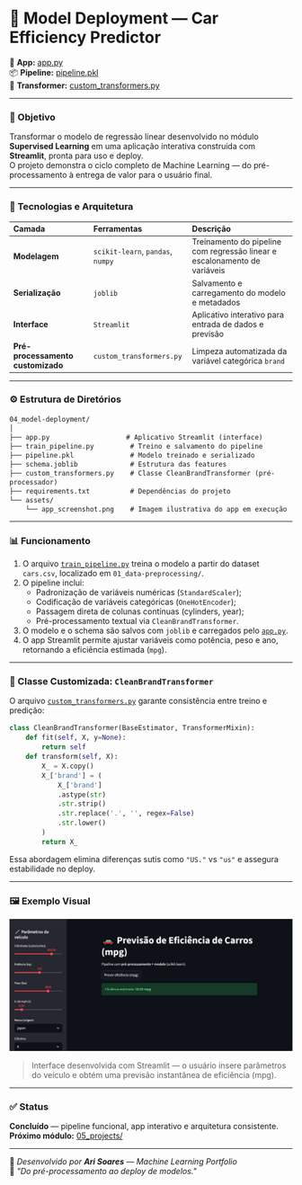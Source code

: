 # 🚗 Model Deployment — Car Efficiency Predictor

📍 **App:** [app.py](./app.py)  
📦 **Pipeline:** [pipeline.pkl](./pipeline.pkl)  
🧩 **Transformer:** [custom_transformers.py](./custom_transformers.py)

---

### 🎯 Objetivo
Transformar o modelo de regressão linear desenvolvido no módulo **Supervised Learning** em uma aplicação interativa construída com **Streamlit**, pronta para uso e deploy.  
O projeto demonstra o ciclo completo de Machine Learning — do pré-processamento à entrega de valor para o usuário final.

---

### 🧠 Tecnologias e Arquitetura

| Camada | Ferramentas | Descrição |
|:--|:--|:--|
| **Modelagem** | `scikit-learn`, `pandas`, `numpy` | Treinamento do pipeline com regressão linear e escalonamento de variáveis |
| **Serialização** | `joblib` | Salvamento e carregamento do modelo e metadados |
| **Interface** | `Streamlit` | Aplicativo interativo para entrada de dados e previsão |
| **Pré-processamento customizado** | `custom_transformers.py` | Limpeza automatizada da variável categórica `brand` |

---

### ⚙️ Estrutura de Diretórios
```
04_model-deployment/
│
├── app.py                   # Aplicativo Streamlit (interface)
├── train_pipeline.py         # Treino e salvamento do pipeline
├── pipeline.pkl              # Modelo treinado e serializado
├── schema.joblib             # Estrutura das features
├── custom_transformers.py    # Classe CleanBrandTransformer (pré-processador)
├── requirements.txt          # Dependências do projeto
└── assets/
    └── app_screenshot.png    # Imagem ilustrativa do app em execução
```

---

### 📊 Funcionamento

1. O arquivo [`train_pipeline.py`](./train_pipeline.py) treina o modelo a partir do dataset `cars.csv`, localizado em `01_data-preprocessing/`.
2. O pipeline inclui:
   - Padronização de variáveis numéricas (`StandardScaler`);
   - Codificação de variáveis categóricas (`OneHotEncoder`);
   - Passagem direta de colunas contínuas (cylinders, year);
   - Pré-processamento textual via `CleanBrandTransformer`.
3. O modelo e o schema são salvos com `joblib` e carregados pelo [`app.py`](./app.py).
4. O app Streamlit permite ajustar variáveis como potência, peso e ano, retornando a eficiência estimada (`mpg`).

---

### 🧩 Classe Customizada: `CleanBrandTransformer`

O arquivo [`custom_transformers.py`](./custom_transformers.py) garante consistência entre treino e predição:

```python
class CleanBrandTransformer(BaseEstimator, TransformerMixin):
    def fit(self, X, y=None):
        return self
    def transform(self, X):
        X_ = X.copy()
        X_['brand'] = (
            X_['brand']
            .astype(str)
            .str.strip()
            .str.replace('.', '', regex=False)
            .str.lower()
        )
        return X_
```

Essa abordagem elimina diferenças sutis como `"US."` vs `"us"` e assegura estabilidade no deploy.

---

### 🖼️ Exemplo Visual
![App Preview](./assets/app_preview.jpg)

> Interface desenvolvida com Streamlit — o usuário insere parâmetros do veículo e obtém uma previsão instantânea de eficiência (mpg).

---

### ✅ Status
**Concluído** — pipeline funcional, app interativo e arquitetura consistente.  
**Próximo módulo:** [05_projects/](../05_projects/)

---

📌 *Desenvolvido por **Ari Soares** — Machine Learning Portfolio*  
🧠 *"Do pré-processamento ao deploy de modelos."*
